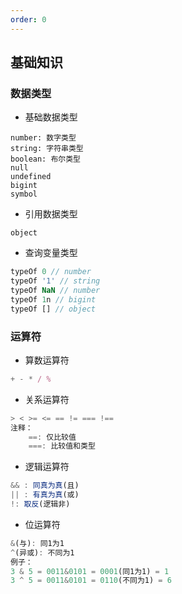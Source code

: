 ```yaml
---
order: 0
---
```


## 基础知识

### 数据类型

- 基础数据类型

```
number: 数字类型
string: 字符串类型
boolean: 布尔类型
null
undefined
bigint
symbol
```

- 引用数据类型

```
object
```

- 查询变量类型

```js
typeOf 0 // number
typeOf '1' // string
typeOf NaN // number
typeOf 1n // bigint
typeOf [] // object
```

### 运算符

- 算数运算符

```js
+ - * / %
```

- 关系运算符

```js
> < >= <= == != === !==
注释：
    ==: 仅比较值
    ===: 比较值和类型
```

- 逻辑运算符

```js
&& : 同真为真(且)
|| : 有真为真(或)
!: 取反(逻辑非)
```

- 位运算符

```js
&(与): 同1为1
^(异或): 不同为1
例子：
3 & 5 = 0011&0101 = 0001(同1为1) = 1
3 ^ 5 = 0011&0101 = 0110(不同为1) = 6
```
